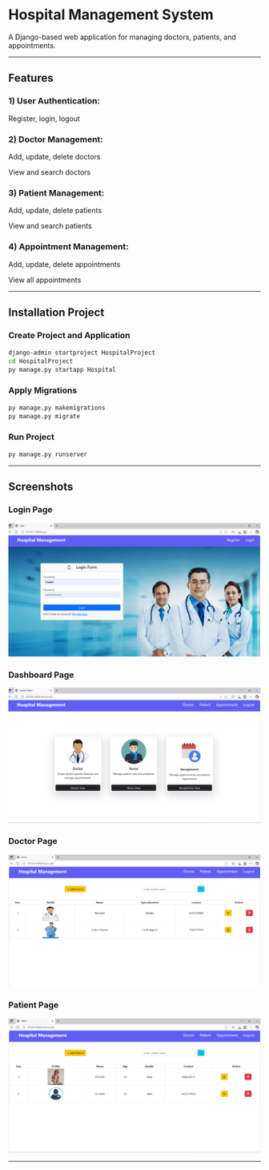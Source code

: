 # Hospital Management System

A Django-based web application for managing doctors, patients, and appointments.

---
## Features

### 1) User Authentication:

Register, login, logout

### 2) Doctor Management:

Add, update, delete doctors

View and search doctors

### 3) Patient Management:

Add, update, delete patients

View and search patients

### 4) Appointment Management:

Add, update, delete appointments

View all appointments

---
## Installation Project

### Create Project and Application
```bash
django-admin startproject HospitalProject
cd HospitalProject
py manage.py startapp Hospital
```
### Apply Migrations
```bash
py manage.py makemigrations
py manage.py migrate
```
### Run Project
```bash
py manage.py runserver
```
---
## Screenshots


### Login Page
![Login Page](https://github.com/Yogesh-Yannawar/Hospital-management-system-Django/blob/main/static/screenshot/login.png)


### Dashboard Page
![Dashboard Page](https://github.com/Yogesh-Yannawar/Hospital-management-system-Django/blob/main/static/screenshot/dashboard.png)


### Doctor Page
![Doctor Page](https://raw.githubusercontent.com/Yogesh-Yannawar/Hospital-management-system-Django/main/static/screenshot/doctor.png)


### Patient Page
![Login Page](https://github.com/Yogesh-Yannawar/Hospital-management-system-Django/blob/main/static/screenshot/patient.png)

---------
